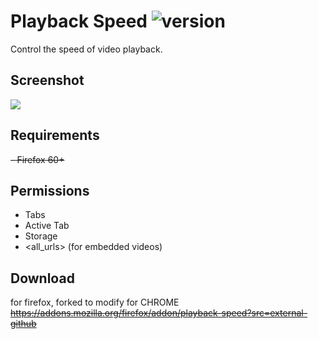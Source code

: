 # Playback Speed ![version](https://img.shields.io/amo/v/playback-speed.svg)
Control the speed of video playback.

## Screenshot
![](screenshots/1.png)

## Requirements
~~- Firefox 60+~~

## Permissions
- Tabs
- Active Tab
- Storage
- <all_urls> (for embedded videos)

## Download
for firefox, forked to modify for CHROME
~~https://addons.mozilla.org/firefox/addon/playback-speed?src=external-github~~
